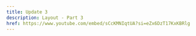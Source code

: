 ```yaml
---
title: Update 3
description: Layout - Part 3
href: https://www.youtube.com/embed/sCcKMNIqtUA?si=eZx6DzT17KxKBRlg
---
```

